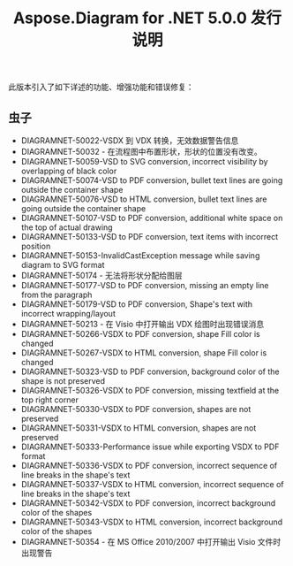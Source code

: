 ﻿---
title: Aspose.Diagram for .NET 5.0.0 发行说明
type: docs
weight: 100
url: /zh/net/aspose-diagram-for-net-5-0-0-release-notes/
---
此版本引入了如下详述的功能、增强功能和错误修复：
## **虫子**
- DIAGRAMNET-50022-VSDX 到 VDX 转换，无效数据警告信息
- DIAGRAMNET-50032 - 在流程图中布置形状，形状的位置没有改变。
- DIAGRAMNET-50059-VSD to SVG conversion, incorrect visibility by overlapping of black color
- DIAGRAMNET-50074-VSD to PDF conversion, bullet text lines are going outside the container shape
- DIAGRAMNET-50076-VSD to HTML conversion, bullet text lines are going outside the container shape
- DIAGRAMNET-50107-VSD to PDF conversion, additional white space on the top of actual drawing
- DIAGRAMNET-50133-VSD to PDF conversion, text items with incorrect position
- DIAGRAMNET-50153-InvalidCastException message while saving diagram to SVG format
- DIAGRAMNET-50174 - 无法将形状分配给图层
- DIAGRAMNET-50177-VSD to PDF conversion, missing an empty line from the paragraph
- DIAGRAMNET-50179-VSD to PDF conversion, Shape's text with incorrect wrapping/layout
- DIAGRAMNET-50213 - 在 Visio 中打开输出 VDX 绘图时出现错误消息
- DIAGRAMNET-50266-VSDX to PDF conversion, shape Fill color is changed
- DIAGRAMNET-50267-VSDX to HTML conversion, shape Fill color is changed
- DIAGRAMNET-50323-VSD to PDF conversion, background color of the shape is not preserved
- DIAGRAMNET-50326-VSDX to PDF conversion, missing textfield at the top right corner
- DIAGRAMNET-50330-VSDX to PDF conversion, shapes are not preserved
- DIAGRAMNET-50331-VSDX to HTML conversion, shapes are not preserved
- DIAGRAMNET-50333-Performance issue while exporting VSDX to PDF format
- DIAGRAMNET-50336-VSDX to PDF conversion, incorrect sequence of line breaks in the shape's text
- DIAGRAMNET-50337-VSDX to HTML conversion, incorrect sequence of line breaks in the shape's text
- DIAGRAMNET-50342-VSDX to PDF conversion, incorrect background color of the shapes
- DIAGRAMNET-50343-VSDX to HTML conversion, incorrect background color of the shapes
- DIAGRAMNET-50354 - 在 MS Office 2010/2007 中打开输出 Visio 文件时出现警告
